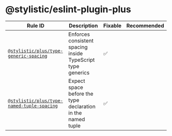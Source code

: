<!--
/* GENERATED, DO NOT EDIT DIRECTLY */
-->

# @stylistic/eslint-plugin-plus

| Rule ID | Description | Fixable | Recommended |
| --- | --- | --- | --- |
| [`@stylistic/plus/type-generic-spacing`](./rules/type-generic-spacing) | Enforces consistent spacing inside TypeScript type generics | ✅ |  |
| [`@stylistic/plus/type-named-tuple-spacing`](./rules/type-named-tuple-spacing) | Expect space before the type declaration in the named tuple | ✅ |  |